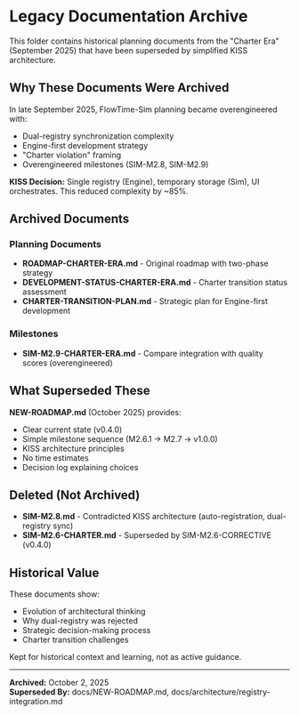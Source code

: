 # Legacy Documentation Archive

This folder contains historical planning documents from the "Charter Era" (September 2025) that have been superseded by simplified KISS architecture.

## Why These Documents Were Archived

In late September 2025, FlowTime-Sim planning became overengineered with:
- Dual-registry synchronization complexity
- Engine-first development strategy
- "Charter violation" framing
- Overengineered milestones (SIM-M2.8, SIM-M2.9)

**KISS Decision:** Single registry (Engine), temporary storage (Sim), UI orchestrates. This reduced complexity by ~85%.

## Archived Documents

### Planning Documents
- **ROADMAP-CHARTER-ERA.md** - Original roadmap with two-phase strategy
- **DEVELOPMENT-STATUS-CHARTER-ERA.md** - Charter transition status assessment
- **CHARTER-TRANSITION-PLAN.md** - Strategic plan for Engine-first development

### Milestones
- **SIM-M2.9-CHARTER-ERA.md** - Compare integration with quality scores (overengineered)

## What Superseded These

**NEW-ROADMAP.md** (October 2025) provides:
- Clear current state (v0.4.0)
- Simple milestone sequence (M2.6.1 → M2.7 → v1.0.0)
- KISS architecture principles
- No time estimates
- Decision log explaining choices

## Deleted (Not Archived)

- **SIM-M2.8.md** - Contradicted KISS architecture (auto-registration, dual-registry sync)
- **SIM-M2.6-CHARTER.md** - Superseded by SIM-M2.6-CORRECTIVE (v0.4.0)

## Historical Value

These documents show:
- Evolution of architectural thinking
- Why dual-registry was rejected
- Strategic decision-making process
- Charter transition challenges

Kept for historical context and learning, not as active guidance.

---

**Archived:** October 2, 2025  
**Superseded By:** docs/NEW-ROADMAP.md, docs/architecture/registry-integration.md
